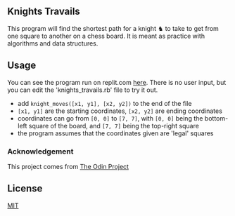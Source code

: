## Knights Travails
This program will find the shortest path for a knight ♞ to take to get from one square to another on a chess board. It is meant as practice with algorithms and data structures.

## Usage
You can see the program run on replit.com [here](https://replit.com/@amkruzel/knightstravails). There is no user input, but you can edit the 'knights_travails.rb' file to try it out.

- add `knight_moves([x1, y1], [x2, y2])` to the end of the file
- `[x1, y1]` are the starting coordinates, `[x2, y2]` are ending coordinates
- coordinates can go from `[0, 0]` to `[7, 7]`, with `[0, 0]` being the bottom-left square of the board, and `[7, 7]` being the top-right square
- the program assumes that the coordinates given are 'legal' squares

### Acknowledgement
This project comes from [The Odin Project](https://www.theodinproject.com/paths/full-stack-ruby-on-rails/courses/ruby-programming/lessons/knights-travails)

## License
[MIT](https://choosealicense.com/licenses/mit/)
